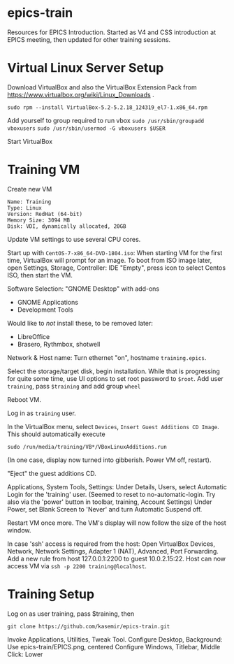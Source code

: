 # epics-train
Resources for EPICS Introduction.
Started as V4 and CSS introduction at EPICS meeting,
then updated for other training sessions.

# Virtual Linux Server Setup
Download VirtualBox and also the VirtualBox Extension Pack from https://www.virtualbox.org/wiki/Linux_Downloads .

`sudo rpm --install VirtualBox-5.2-5.2.18_124319_el7-1.x86_64.rpm`

Add yourself to group required to run vbox
`sudo /usr/sbin/groupadd vboxusers`
`sudo /usr/sbin/usermod -G vboxusers $USER`
 
Start VirtualBox

# Training VM
Create new VM
```
Name: Training
Type: Linux
Version: RedHat (64-bit)
Memory Size: 3094 MB
Disk: VDI, dynamically allocated, 20GB
```

Update VM settings to use several CPU cores.

Start up with `CentOS-7-x86_64-DVD-1804.iso`:
When starting VM for the first time, VirtualBox will prompt for an image.
To boot from ISO image later, open Settings, Storage, Controller: IDE "Empty", press icon to select Centos ISO, then start the VM.

Software Selection: "GNOME Desktop" with add-ons
 * GNOME Applications
 * Development Tools

Would like to _not_ install these, to be removed later:
 * LibreOffice
 * Brasero, Rythmbox, shotwell

Network & Host name: Turn ethernet "on", hostname `training.epics`.

Select the storage/target disk, begin installation. While that is progressing for quite some time,
use UI options to set root password to `$root`. Add user `training`, pass `$training` and add group `wheel`

Reboot VM.

Log in as `training` user.

In the VirtualBox menu, select `Devices`, `Insert Guest Additions CD Image`.
This should automatically execute 
```
sudo /run/media/training/VB*/VBoxLinuxAdditions.run
```

(In one case, display now turned into gibberish. Power VM off, restart).

"Eject" the guest additions CD.

Applications, System Tools, Settings:
Under Details, Users, select Automatic Login for the 'training' user.
(Seemed to reset to no-automatic-login.
 Try also via the 'power' button in toolbar, training, Account Settings)
Under Power, set Blank Screen to 'Never' and turn Automatic Suspend off.

Restart VM once more. The VM's display will now follow the size of the host window.

In case 'ssh' access is required from the host:
Open VirtualBox Devices, Network, Network Settings, Adapter 1 (NAT), Advanced, Port Forwarding.
Add a new rule from host 127.0.0.1:2200 to guest 10.0.2.15:22.
Host can now access VM via `ssh -p 2200 training@localhost`.


# Training Setup

Log on as user training, pass $training, then
```
git clone https://github.com/kasemir/epics-train.git
```

Invoke Applications, Utilities, Tweak Tool.
Configure Desktop, Background: Use epics-train/EPICS.png, centered
Configure Windows, Titlebar, Middle Click: Lower

